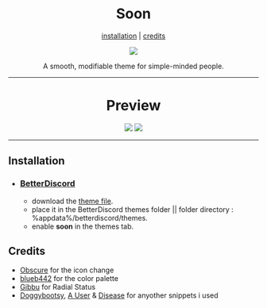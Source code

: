 <h1 align="center">Soon</h1>
<p align="center">
  <a href="#installation">installation</a> |
  <a href="#credits">credits</a>
</p>

<p align="center">
  <img src="https://i.ibb.co/9Z12gCb/soon-banner.png" />
</p>

<p align="center">A smooth, modifiable theme for simple-minded people.</p>

---

<h1 align="center">Preview</h1>
<p align="center">
  <img src="https://i.ibb.co/8DRfm8J/Discord-HUFDi1-Wl83.png" />
  <img src="https://i.ibb.co/3MQ071p/Discord-TD6-Dc-Nq-G7k.png" />
</p>

---

## Installation

- ### [BetterDiscord](https://betterdiscord.app)

  - download the [theme file](https://github.com/SatanaDesigns/soon/blob/main/Soon.theme.css).
  - place it in the BetterDiscord themes folder || folder directory : %appdata%/betterdiscord/themes.
  - enable **soon** in the themes tab.

## Credits

- [Obscure](https://github.com/Obscure-Git) for the icon change
- [blueb442](https://github.com/blueb442) for the color palette
- [Gibbu](https://github.com/Gibbu) for Radial Status
- [Doggybootsy](https://github.com/doggybootsy), [A User](https://github.com/abUwUser) & [Disease](https://github.com/maenDisease) for anyother snippets i used
